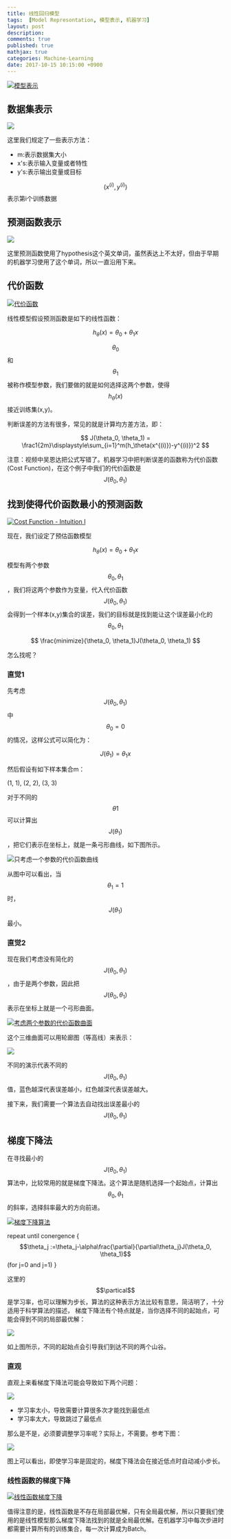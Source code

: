 ```yaml
---
title: 线性回归模型
tags:  [Model Represontation, 模型表示, 机器学习]
layout: post
description: 
comments: true
published: true
mathjax: true
categories: Machine-Learning
date: 2017-10-15 10:15:00 +0900
---
```


[![模型表示](/assets/images/ML1-6-2017-10-15-10-13-08.png)](https://www.bilibili.com/video/av9912938/index_4.html#page6)

## 数据集表示

![](/assets/images/ML1-6-2017-10-15-10-20-07.png)

这里我们规定了一些表示方法：

* m:表示数据集大小
* x's:表示输入变量或者特性
* y's:表示输出变量或目标

$$(x^{(i)}, y^{(i)})$$表示第i个训练数据

## 预测函数表示

![](/assets/images/ML1-6-2017-10-15-10-30-30.png)

这里预测函数使用了hypothesis这个英文单词，虽然表达上不太好，但由于早期的机器学习使用了这个单词，所以一直沿用下来。

## 代价函数

[![代价函数](/assets/images/ML1-7-2017-10-15-11-02-06.png)](https://www.bilibili.com/video/av9912938/index_4.html#page=7)

线性模型假设预测函数是如下的线性函数：

$$
h_{\theta}(x)=\theta_0+\theta_1x
$$

$$\theta_0$$和$$\theta_1$$被称作模型参数，我们要做的就是如何选择这两个参数，使得$$h_\theta(x)$$接近训练集(x,y)。

判断误差的方法有很多，常见的就是计算均方差方法，即：

$$
J(\theta_0, \theta_1) = \frac1{2m}\displaystyle\sum_{i=1}^m(h_\theta(x^{(i)})-y^{(i)})^2
$$

注意：视频中吴恩达把公式写错了。机器学习中把判断误差的函数称为代价函数(Cost Function)，在这个例子中我们的代价函数是$$J(\theta_0, \theta_1)$$

## 找到使得代价函数最小的预测函数

[![Cost Function - Intuition I](/assets/images/ML-2-3-2017-10-15-12-28-16.png)](https://www.bilibili.com/video/av9912938/index_4.html#page=8)

现在，我们设定了预估函数模型

$$h_\theta(x)=\theta_0+\theta_1x$$

模型有两个参数$$\theta_0,\theta_1$$，我们将这两个参数作为变量，代入代价函数$$J(\theta_0, \theta_1)$$会得到一个样本(x,y)集合的误差，我们的目标就是找到能让这个误差最小化的$$\theta_0, \theta_1$$

$$
\frac{minimize}{\theta_0, \theta_1}J(\theta_0, \theta_1)
$$

怎么找呢？

### 直觉1

先考虑$$J(\theta_0, \theta_1)$$中$$\theta_0=0$$的情况，这样公式可以简化为：

$$
J(\theta_1)=\theta_1x
$$

然后假设有如下样本集合m：

(1, 1), (2, 2), (3, 3)

对于不同的$$\theta1$$可以计算出$$J(\theta_1)$$，把它们表示在坐标上，就是一条弓形曲线，如下图所示。

![只考虑一个参数的代价函数曲线](/assets/images/ML-2-3-2017-10-15-13-10-09.png)

从图中可以看出，当$$\theta_1=1$$时，$$J(\theta_1)$$最小。

### 直觉2

现在我们考虑没有简化的$$J(\theta_0, \theta_1)$$，由于是两个参数，因此把$$J(\theta_0, \theta_1)$$表示在坐标上就是一个弓形曲面。

[![考虑两个参数的代价函数曲面](/assets/images/ML-2-4-2017-10-15-13-29-11.png)](https://www.bilibili.com/video/av9912938/index_4.html#page=9)

这个三维曲面可以用轮廊图（等高线）来表示：

![](/assets/images/ML-2-4-2017-10-15-13-38-14.png)

不同的演示代表不同的$$J(\theta_0, \theta_1)$$值，蓝色越深代表误差越小，红色越深代表误差越大。

接下来，我们需要一个算法去自动找出误差最小的$$J(\theta_0, \theta_1)$$

## 梯度下降法

在寻找最小的$$J(\theta_0, \theta_1)$$算法中，比较常用的就是梯度下降法。这个算法是随机选择一个起始点，计算出$$\theta_0, \theta_1$$的斜率，选择斜率最大的方向前进。

[![梯度下降算法](../assets/images/ML-2-5-2017-10-16-07-45-24.png)](https://www.bilibili.com/video/av9912938/index_9.html#page=10)

repeat until conergence {
    $$\theta_j :=\theta_j-\alpha\frac{\partial}{\partial\theta_j}J(\theta_0, \theta_1)$$ (for j=0 and j=1)
}

这里的$$\partical$$是学习率，也可以理解为步长，算法的这种表示方法比较有意思，简洁明了，十分适用于科学算法的描述， 梯度下降法有个特点就是，当你选择不同的起始点，可能会得到不同的局部最优解：

[![](/assets/images/ML-2-5-2017-10-16-07-42-34.png)](https://www.bilibili.com/video/av9912938/index_9.html#page=10)

如上图所示，不同的起始点会引导我们到达不同的两个山谷。

### 直观

直观上来看梯度下降法可能会导致如下两个问题：

![](../assets/images/ML-2-6-2017-10-17-07-24-19.png)

* 学习率太小，导致需要计算很多次才能找到最低点
* 学习率太大，导致跳过了最低点

那么是不是，必须要调整学习率呢？实际上，不需要。参考下图：

[![](/assets/images/ML-2-6-2017-10-17-07-21-03.png)](https://www.bilibili.com/video/av9912938/index_4.html#page=11)

图上可以看出，即使学习率是固定的，梯度下降法会在接近低点时自动减小步长。

### 线性函数的梯度下降

[![线性函数梯度下降](../assets/images/ML-2-7-2017-10-18-07-11-46.png)](https://www.bilibili.com/video/av9912938/index_11.html#page=12)

值得注意的是，线性函数是不存在局部最优解，只有全局最优解，所以只要我们使用的是线性模型那么梯度下降法找到的就是全局最优解。在机器学习中每次步进时都需要计算所有的训练集合，每一次计算成为Batch。
